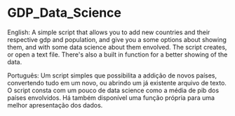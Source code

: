 # GDP_Data_Science
English:
 A simple script that allows you to add new countries and their respective gdp and population, and give you a some options about showing them, and with some data science about them envolved. The script creates, or open a text file.
 There's also a built in function for a better showing of the data.

 Português:
Um script simples que possibilita a addição de novos países, convertendo tudo em um novo, ou abrindo um já existente arquivo de texto. O script consta com um pouco de data science como a média de pib dos países envolvidos.
Há também disponível uma função própria para uma melhor apresentação dos dados.
